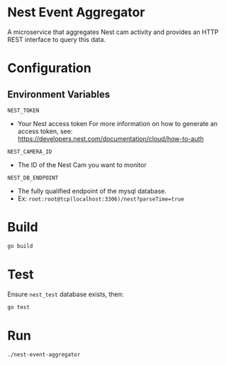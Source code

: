 # Nest Event Aggregator

A microservice that aggregates Nest cam activity and provides an HTTP REST interface to query this data.

# Configuration
## Environment Variables

`NEST_TOKEN`
- Your Nest access token
For more information on how to generate an access token, see: https://developers.nest.com/documentation/cloud/how-to-auth

`NEST_CAMERA_ID`
- The ID of the Nest Cam you want to monitor

`NEST_DB_ENDPOINT`
- The fully qualified endpoint of the mysql database.
- Ex: `root:root@tcp(localhost:3306)/nest?parseTime=true`

# Build

```bash
go build
```

# Test
Ensure `nest_test` database exists, then:

```bash
go test
```

# Run

```bash
./nest-event-aggregator
```


